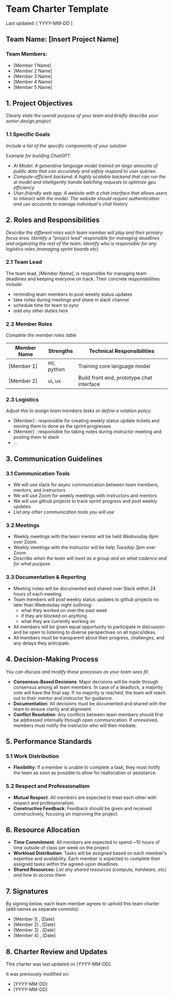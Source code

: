 # Team Charter Template
Last updated: [ YYYY-MM-DD ]

## Team Name: [Insert Project Name]

### Team Members:
- [Member 1 Name]
- [Member 2 Name]
- [Member 3 Name]
- [Member 4 Name]
- [Member 5 Name]

## 1. Project Objectives
*Clearly state the overall purpose of your team and briefly describe your senior design project.*

### 1.1 Specific Goals
*Include a list of the specific components of your solution*

*Example for building ChatGPT:*
- *AI Model: A generative language model trained on large amounts of public data that can accurately and safely respond to user queries.*
- *Compute-efficient backend: A highly scalable backend that can run the ai model and intelligently handle batching requests to optimize gpu efficiency*
- *User-friendly web app: A website with a chat interface that allows users to interact with the model. The website should require authentication and use accounts to manage individual's chat history*

## 2. Roles and Responsibilities
*Describe the different roles each team member will play and their primary focus area. Identify a "project lead" responsible for managing deadlines and organizing the rest of the team. Identify who is responsible for any logistics roles (managing sprint boards etc)*

### 2.1 Team Lead

The team lead, *[Member Name]*, is responsible for managing team deadlines and keeping everyone on track. Their concrete responsibilities include:
- reminding team members to post weekly status updates
- take notes during meetings and share in slack channel
- schedule time for team to sync
- *add any other duties here*

### 2.2 Member Roles
*Complete the member roles table*

| Member Name | Strengths  | Technical Responsibilities                |
| ----------- | ---------- | ----------------------------------------- |
| [Member 1]  | ml, python | Training core language model              |
| [Member 2]  | ui, ux     | Build front end, prototype chat interface |

### 2.3 Logistics
*Adjust this to assign team members tasks or define a rotation policy.*

- [Member] : responsible for creating weekly status update tickets and moving them to done as the sprint progresses
- [Member] : responsible for taking notes during instructor meeting and posting them to slack
- ...

## 3. Communication Guidelines

### 3.1 Communication Tools
- We will use slack for async communication between team members, mentors, and instructors
- We will use Zoom for weekly meetings with instructors and mentors
- We will use github projects to track sprint progress and post weekly updates
- *List any other communication tools you will use*


### 3.2 Meetings
- Weekly meetings with the team mentor will be held *Wednesday 8pm* over Zoom.
- Weekly meetings with the instructor will be help *Tuesday 3pm* over Zoom
- *Describe when the team will meet as a group and on what cadence and for what purpose*

### 3.3 Documentation & Reporting
- Meeting notes will be documented and shared over Slack within 24 hours of each meeting.
- Team members will post weekly status updates to github projects no later than Wednesday night outlining:
	- what they worked on over the past week
	- if they are blocked on anything
	- what they are currently working on
- All members will be given equal opportunity to participate in discussion and be open to listening to diverse perspectives on all topics/ideas.
- All members must be transparent about their progress, challenges, and any delays they anticipate.

## 4. Decision-Making Process
*You can discuss and modify these processes as your team sees fit.*

- **Consensus-Based Decisions**: Major decisions will be made through consensus among all team members. In case of a deadlock, a majority vote will have the final say. If no majority is reached, the team will reach out to their mentor and instructor for guidance.
- **Documentation**: All decisions must be documented and shared with the team to ensure clarity and alignment.
- **Conflict Resolution**: Any conflicts between team members should first be addressed internally through open communication. If unresolved, members must notify the instructor who will then mediate.

## 5. Performance Standards

### 5.1 Work Distribution
- **Flexibility**: If a member is unable to complete a task, they must notify the team as soon as possible to allow for reallocation or assistance.

### 5.2 Respect and Professionalism
- **Mutual Respect**: All members are expected to treat each other with respect and professionalism.
- **Constructive Feedback**: Feedback should be given and received constructively, focusing on improving the project.

## 6. Resource Allocation
- **Time Commitment**: All members are expected to spend ~10 hours of time outside of class per week on the project.
- **Workload Distribution**: Tasks will be assigned based on each member's expertise and availability. Each member is expected to complete their assigned tasks within the agreed-upon deadlines. 
- **Shared Resources:** *List any shared resources (compute, hardware, etc) and how to access them*

## 7. Signatures
By signing below, each team member agrees to uphold this team charter (add names as separate commits):
- [Member 1] , [Date]
- [Member 2] , [Date]
- [Member 3] , [Date]
- [Member 4] , [Date]

## 8. Charter Review and Updates
This charter was last updated on [YYYY-MM-DD].

It was previously modified on:
- [YYYY-MM-DD]
- [YYYY-MM-DD]